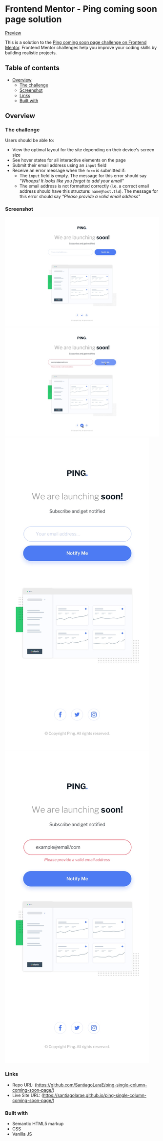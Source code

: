 # Frontend Mentor - Ping coming soon page solution

[Preview](https://santiagolarae.github.io/ping-single-column-coming-soon-page/)

This is a solution to the [Ping coming soon page challenge on Frontend Mentor](https://www.frontendmentor.io/challenges/ping-single-column-coming-soon-page-5cadd051fec04111f7b848da). Frontend Mentor challenges help you improve your coding skills by building realistic projects. 

## Table of contents

- [Overview](#overview)
  - [The challenge](#the-challenge)
  - [Screenshot](#screenshot)
  - [Links](#links)
  - [Built with](#built-with)

## Overview

### The challenge

Users should be able to:

- View the optimal layout for the site depending on their device's screen size
- See hover states for all interactive elements on the page
- Submit their email address using an `input` field
- Receive an error message when the `form` is submitted if:
	- The `input` field is empty. The message for this error should say *"Whoops! It looks like you forgot to add your email"*
	- The email address is not formatted correctly (i.e. a correct email address should have this structure: `name@host.tld`). The message for this error should say *"Please provide a valid email address"*

### Screenshot

![Preview](./design/desktop-design.jpg)
![Error States](./design/desktop-hover-error-states.jpg)
![Mobile Preview](./design/mobile-design.jpg)
![Mobile Error States](./design/mobile-error-state.jpg)

### Links

- Repo URL: (https://github.com/SantiagoLaraE/ping-single-column-coming-soon-page/)
- Live Site URL: (https://santiagolarae.github.io/ping-single-column-coming-soon-page/)

### Built with

- Semantic HTML5 markup
- CSS
- Vanilla JS